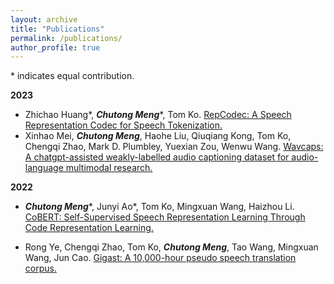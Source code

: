 ```yaml
---
layout: archive
title: "Publications"
permalink: /publications/
author_profile: true
---
```


\* indicates equal contribution.

**2023**

- Zhichao Huang\*, **_Chutong Meng_**\*, Tom Ko.
  [RepCodec: A Speech Representation Codec for Speech Tokenization.](https://arxiv.org/abs/2309.00169)
- Xinhao Mei, **_Chutong Meng_**, Haohe Liu, Qiuqiang Kong, Tom Ko, Chengqi Zhao, Mark D. Plumbley, Yuexian Zou, Wenwu
  Wang.
  [Wavcaps: A chatgpt-assisted weakly-labelled audio captioning dataset for audio-language multimodal research.](https://arxiv.org/abs/2303.17395)

**2022**

- **_Chutong Meng_**\*, Junyi Ao\*, Tom Ko, Mingxuan Wang, Haizhou Li.
  [CoBERT: Self-Supervised Speech Representation Learning Through Code Representation Learning.](https://arxiv.org/abs/2210.04062)

- Rong Ye, Chengqi Zhao, Tom Ko, **_Chutong Meng_**, Tao Wang, Mingxuan Wang, Jun Cao.
  [Gigast: A 10,000-hour pseudo speech translation corpus.](https://arxiv.org/abs/2204.03939)